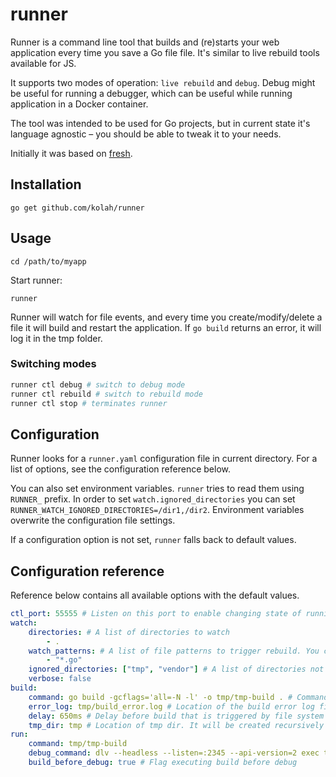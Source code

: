 # runner

Runner is a command line tool that builds and (re)starts your web application every time you save a Go file file.
It's similar to live rebuild tools available for JS.
 
It supports two modes of operation: `live rebuild` and `debug`. Debug might be useful for running a debugger, which can be useful while running application in a Docker container.

The tool was intended to be used for Go projects, but in current state it's language agnostic – 
you should be able to tweak it to your needs.   

Initially it was based on [fresh](https://github.com/pilu/fresh).

## Installation

    go get github.com/kolah/runner

## Usage

    cd /path/to/myapp

Start runner:

    runner

Runner will watch for file events, and every time you create/modify/delete a file it will build and restart the application.
If `go build` returns an error, it will log it in the tmp folder.

### Switching modes

```bash
runner ctl debug # switch to debug mode
runner ctl rebuild # switch to rebuild mode
runner ctl stop # terminates runner
``` 

## Configuration
Runner looks for a `runner.yaml` configuration file in current directory. For a list of options, see the configuration reference below. 

You can also set environment variables. `runner` tries to read them using `RUNNER_` prefix. 
In order to set `watch.ignored_directories` you can set `RUNNER_WATCH_IGNORED_DIRECTORIES=/dir1,/dir2`. Environment variables overwrite the configuration file settings.

If a configuration option is not set, `runner` falls back to default values.

## Configuration reference

Reference below contains all available options with the default values.

```yaml
ctl_port: 55555 # Listen on this port to enable changing state of running instance
watch:
    directories: # A list of directories to watch
        - .
    watch_patterns: # A list of file patterns to trigger rebuild. You can use wildcards or enter exact filenames
        - "*.go"
    ignored_directories: ["tmp", "vendor"] # A list of directories not to watch
    verbose: false
build:
    command: go build -gcflags='all=-N -l' -o tmp/tmp-build . # Command triggered to build the application
    error_log: tmp/build_error.log # Location of the build error log file.
    delay: 650ms # Delay before build that is triggered by file system changes
    tmp_dir: tmp # Location of tmp dir. It will be created recursively on start if not exists
run:
    command: tmp/tmp-build
    debug_command: dlv --headless --listen=:2345 --api-version=2 exec tmp/tmp-build # Command triggered to start debug
    build_before_debug: true # Flag executing build before debug

```
